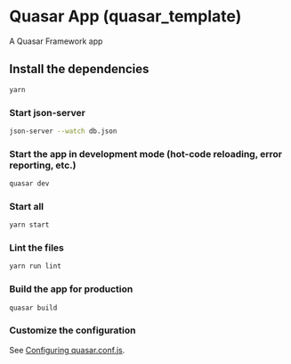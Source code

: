 # Quasar App (quasar_template)

A Quasar Framework app

## Install the dependencies
```bash
yarn
```

### Start json-server
```bash
json-server --watch db.json 
```

### Start the app in development mode (hot-code reloading, error reporting, etc.)
```bash
quasar dev
```

### Start all
```bash
yarn start
```

### Lint the files
```bash
yarn run lint
```

### Build the app for production
```bash
quasar build
```

### Customize the configuration
See [Configuring quasar.conf.js](https://v2.quasar.dev/quasar-cli/quasar-conf-js).
